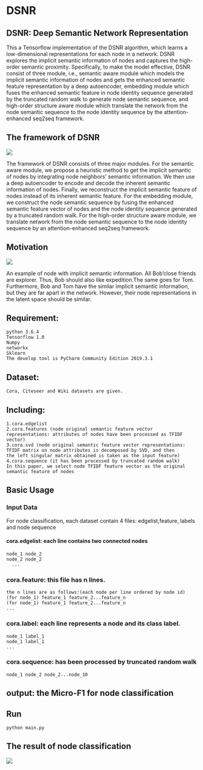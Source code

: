 # DSNR
## DSNR: Deep Semantic Network Representation
This a Tensorflow implementation of the DSNR algorithm, which learns a low-dimensional representations for each node in a network. DSNR explores the implicit semantic information of nodes and captures the high-order semantic proximity. Specifically, to make the model effective, DSNR consist of three module, i.e., semantic aware module which models the implicit semantic information of nodes and gets the enhanced semantic feature representation by a deep autoencoder, embedding module which fuses the enhanced semantic feature in node identity sequence generated by the truncated random walk to generate node semantic sequence, and high-order structure aware module which translate the network from the node semantic sequence to the node identity sequence by the attention-enhanced seq2seq framework.

## The framework of DSNR
![](https://img-blog.csdnimg.cn/20200820162445944.png?x-oss-process=image/watermark,type_ZmFuZ3poZW5naGVpdGk,shadow_10,text_aHR0cHM6Ly9ibG9nLmNzZG4ubmV0L2x1b3h1ZXhpb25n,size_16,color_FFFFFF,t_70)

The framework of DSNR consists of three major modules. For the semantic aware module, we propose a heuristic method to get the implicit semantic of nodes by integrating node neighbors’ semantic information. We then use a deep autoencoder to encode and decode the inherent semantic information of
nodes. Finally, we reconstruct the implicit semantic feature of nodes instead of its inherent semantic feature. For the embedding module, we construct the node semantic sequence by fusing the enhanced semantic feature vector of nodes and the node identity sequence generated by a truncated random walk. For the high-order structure aware module, we translate network from the node semantic sequence to the node identity sequence by an attention-enhanced seq2seq framework.

## Motivation 
![](https://img-blog.csdnimg.cn/20200820162428671.png?x-oss-process=image/watermark,type_ZmFuZ3poZW5naGVpdGk,shadow_10,text_aHR0cHM6Ly9ibG9nLmNzZG4ubmV0L2x1b3h1ZXhpb25n,size_16,color_FFFFFF,t_70)

An example of node with implicit semantic information. All Bob’close friends are explorer. Thus, Bob should also like expedition.The same goes for Tom. Furthermore, Bob and Tom have the similar implicit semantic information, but they are far apart in the network. However, their node representations in the latent space should be similar.

## Requirement:
	
    python 3.6.4
    Tensorflow 1.0
    Numpy
    networkx
    Sklearn
    The develop tool is PyCharm Community Edition 2019.3.1
##  Dataset:
    Cora, Citeseer and Wiki datasets are given.
## Including:
    1.cora.edgelist
    2.cora.features (node original semantic feature vector representations: attributes of nodes have been processed as TFIDF vector)
    3.cora.svd (node original semantic feature vector representations: TFIDF matrix on node attributes is decomposed by SVD, and then      the left singular matrix obtained is taken as the input feature)
    4.cora.sequence (it has been processed by truncated random walk)
    In this paper, we select node TFIDF feature vector as the original semantic feature of nodes
## Basic Usage
### Input Data
For node classification, each dataset contain 4 files: edgelist,feature, labels and node sequence
#### cora.edgelist: each line contains two connected nodes
    node_1 node_2
    node_2 node_2
      ...
### cora.feature: this file has n lines.
    the n lines are as follows:(each node per line ordered by node id)
    (for node_1) feature_1 feature_2...feature_n
    (for node_1) feature_1 feature_2...feature_n
    ...
### cora.label: each line represents a node and its class label.
    node_1 label_1
    node_1 label_1
    ...
### cora.sequence: has been processed by truncated random walk
    node_1 node_2 node_2...node_10
## output: the Micro-F1 for node classification
## Run 
    python main.py
## The result of node classification
![](https://img-blog.csdnimg.cn/20200820162506435.png?x-oss-process=image/watermark,type_ZmFuZ3poZW5naGVpdGk,shadow_10,text_aHR0cHM6Ly9ibG9nLmNzZG4ubmV0L2x1b3h1ZXhpb25n,size_16,color_FFFFFF,t_70)

	
